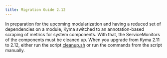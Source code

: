 ```yaml
---
title: Migration Guide 2.12
---
```


In preparation for the upcoming modularization and having a reduced set of dependencies on a module, Kyma switched to an annotation-based scraping of metrics for system components. With that, the ServiceMonitors of the components must be cleaned up. When you upgrade from Kyma 2.11 to 2.12, either run the script [cleanup.sh](./assets/2.12-cleanup-servicemonitors.sh) or run the commands from the script manually.
